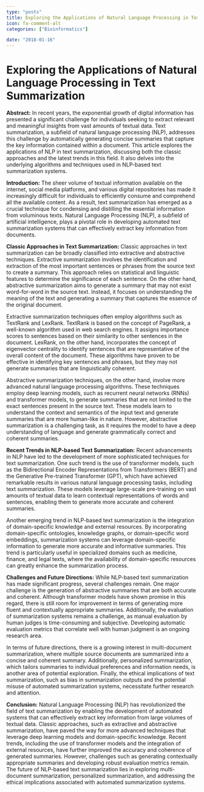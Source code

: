 ```yaml
---
type: "posts"
title: Exploring the Applications of Natural Language Processing in Text Summarization
icon: fa-comment-alt
categories: ["Bioinformatics"]

date: "2018-01-16"
---
```




# Exploring the Applications of Natural Language Processing in Text Summarization

**Abstract:**
In recent years, the exponential growth of digital information has presented a significant challenge for individuals seeking to extract relevant and meaningful insights from vast amounts of textual data. Text summarization, a subfield of natural language processing (NLP), addresses this challenge by automatically generating concise summaries that capture the key information contained within a document. This article explores the applications of NLP in text summarization, discussing both the classic approaches and the latest trends in this field. It also delves into the underlying algorithms and techniques used in NLP-based text summarization systems.

**Introduction:**
The sheer volume of textual information available on the internet, social media platforms, and various digital repositories has made it increasingly difficult for individuals to efficiently consume and comprehend all the available content. As a result, text summarization has emerged as a crucial technique for condensing and distilling the essential information from voluminous texts. Natural Language Processing (NLP), a subfield of artificial intelligence, plays a pivotal role in developing automated text summarization systems that can effectively extract key information from documents.

**Classic Approaches in Text Summarization:**
Classic approaches in text summarization can be broadly classified into extractive and abstractive techniques. Extractive summarization involves the identification and extraction of the most important sentences or phrases from the source text to create a summary. This approach relies on statistical and linguistic features to determine the significance of each sentence. On the other hand, abstractive summarization aims to generate a summary that may not exist word-for-word in the source text. Instead, it focuses on understanding the meaning of the text and generating a summary that captures the essence of the original document.

Extractive summarization techniques often employ algorithms such as TextRank and LexRank. TextRank is based on the concept of PageRank, a well-known algorithm used in web search engines. It assigns importance scores to sentences based on their similarity to other sentences in the document. LexRank, on the other hand, incorporates the concept of eigenvector centrality to identify sentences that are representative of the overall content of the document. These algorithms have proven to be effective in identifying key sentences and phrases, but they may not generate summaries that are linguistically coherent.

Abstractive summarization techniques, on the other hand, involve more advanced natural language processing algorithms. These techniques employ deep learning models, such as recurrent neural networks (RNNs) and transformer models, to generate summaries that are not limited to the exact sentences present in the source text. These models learn to understand the context and semantics of the input text and generate summaries that are more human-like in nature. However, abstractive summarization is a challenging task, as it requires the model to have a deep understanding of language and generate grammatically correct and coherent summaries.

**Recent Trends in NLP-based Text Summarization:**
Recent advancements in NLP have led to the development of more sophisticated techniques for text summarization. One such trend is the use of transformer models, such as the Bidirectional Encoder Representations from Transformers (BERT) and the Generative Pre-trained Transformer (GPT), which have achieved remarkable results in various natural language processing tasks, including text summarization. These models leverage large-scale pre-training on vast amounts of textual data to learn contextual representations of words and sentences, enabling them to generate more accurate and coherent summaries.

Another emerging trend in NLP-based text summarization is the integration of domain-specific knowledge and external resources. By incorporating domain-specific ontologies, knowledge graphs, or domain-specific word embeddings, summarization systems can leverage domain-specific information to generate more accurate and informative summaries. This trend is particularly useful in specialized domains such as medicine, finance, and legal texts, where the availability of domain-specific resources can greatly enhance the summarization process.

**Challenges and Future Directions:**
While NLP-based text summarization has made significant progress, several challenges remain. One major challenge is the generation of abstractive summaries that are both accurate and coherent. Although transformer models have shown promise in this regard, there is still room for improvement in terms of generating more fluent and contextually appropriate summaries. Additionally, the evaluation of summarization systems remains a challenge, as manual evaluation by human judges is time-consuming and subjective. Developing automatic evaluation metrics that correlate well with human judgment is an ongoing research area.

In terms of future directions, there is a growing interest in multi-document summarization, where multiple source documents are summarized into a concise and coherent summary. Additionally, personalized summarization, which tailors summaries to individual preferences and information needs, is another area of potential exploration. Finally, the ethical implications of text summarization, such as bias in summarization outputs and the potential misuse of automated summarization systems, necessitate further research and attention.

**Conclusion:**
Natural Language Processing (NLP) has revolutionized the field of text summarization by enabling the development of automated systems that can effectively extract key information from large volumes of textual data. Classic approaches, such as extractive and abstractive summarization, have paved the way for more advanced techniques that leverage deep learning models and domain-specific knowledge. Recent trends, including the use of transformer models and the integration of external resources, have further improved the accuracy and coherence of generated summaries. However, challenges such as generating contextually appropriate summaries and developing robust evaluation metrics remain. The future of NLP-based text summarization lies in exploring multi-document summarization, personalized summarization, and addressing the ethical implications associated with automated summarization systems.